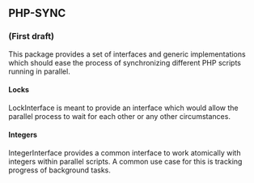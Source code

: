 ## PHP-SYNC ##
### (First draft) ###

This package provides a set of interfaces and generic implementations which should ease the process of synchronizing different PHP scripts
running in parallel.

#### Locks ####
LockInterface is meant to provide an interface which would allow the parallel process to wait for each other
or any other circumstances.

#### Integers ####
IntegerInterface provides a common interface to work atomically with integers within parallel scripts. A common
use case for this is tracking progress of background tasks.